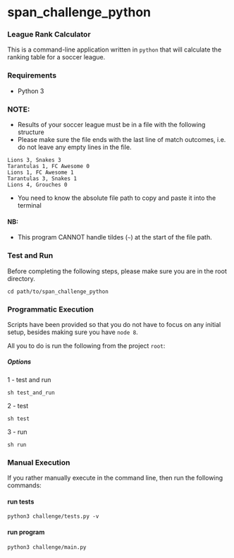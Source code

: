 # span_challenge_python #

### League Rank Calculator

This is a command-line application written in `python` that will calculate the ranking table for a
soccer league.

### Requirements

- Python 3

### NOTE:
- Results of your soccer league must be in a file with the following structure
- Please make sure the file ends with the last line of match outcomes, i.e. do not leave any empty lines in the file.

```
Lions 3, Snakes 3
Tarantulas 1, FC Awesome 0
Lions 1, FC Awesome 1
Tarantulas 3, Snakes 1
Lions 4, Grouches 0
```

- You need to know the absolute file path to copy and paste it into the terminal

#### NB:
- This program CANNOT handle tildes (`~`) at the start of the file path. 

### Test and Run 
Before completing the following steps, please make sure you are in the root directory.
``` 
cd path/to/span_challenge_python
```

### Programmatic Execution

Scripts have been provided so that you do not have to focus on any initial setup, besides making sure you have `node 8`.

All you to do is run the following from the project `root`:

##### Options

1 - test and run
``` 
sh test_and_run
```
2 - test
``` 
sh test
```
3 - run
``` 
sh run
```

### Manual Execution
If you rather manually execute in the command line, then run the following commands:


#### run tests
``` 
python3 challenge/tests.py -v
```

#### run program
```
python3 challenge/main.py
```

